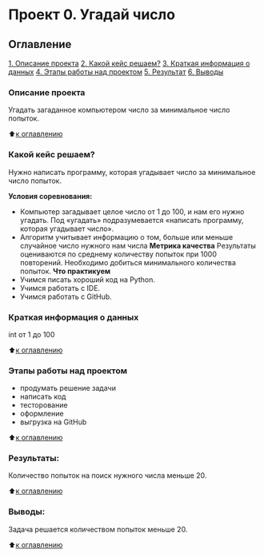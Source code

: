 # Проект 0. Угадай число

## Оглавление
[1. Описание проекта](https://github.com/BNastya8/study_data_science/tree/BNastya8-patch-2/README.md#Описание-проекта)
[2. Какой кейс решаем?](https://github.com/BNastya8/study_data_science/tree/BNastya8-patch-2/README.md#Какой-кейс-решаем?)
[3. Краткая информация о данных](https://github.com/BNastya8/study_data_science/tree/BNastya8-patch-2/README.md#Краткая-информация-о-данных)
[4. Этапы работы над проектом](https://github.com/BNastya8/study_data_science/tree/BNastya8-patch-2/README.md#Этапы-работы-над-проектом)
[5. Результат](https://github.com/BNastya8/study_data_science/tree/BNastya8-patch-2/README.md#Результат)
[6. Выводы](https://github.com/BNastya8/study_data_science/tree/BNastya8-patch-2/README.md#Выводы)

### Описание проекта
Угадать загаданное компьютером число за минимальное число попыток.

:arrow_up:[к оглавлению](https://github.com/BNastya8/study_data_science/tree/BNastya8-patch-2/README.md#Оглавление)

### Какой кейс решаем?
Нужно написать программу, которая угадывает число за минимальное число попыток.

**Условия соревнования:**
- Компьютер загадывает целое число от 1 до 100, и нам его нужно угадать. Под «угадать» подразумевается «написать программу, которая угадывает число».
- Алгоритм учитывает информацию о том, больше или меньше случайное число нужного нам числа
**Метрика качества**
Результаты оцениваются по среднему количеству попыток при 1000 повторений. Необходимо добиться минимального количества попыток.
**Что практикуем**
- Учимся писать хороший код на Python.
- Учимся работать с IDE.
- Учимся работать с GitHub.
### Краткая информация о данных
int от 1 до 100
  
:arrow_up:[к оглавлению](https://github.com/BNastya8/study_data_science/tree/BNastya8-patch-2/README.md#Оглавление)


### Этапы работы над проектом  
- продумать решение задачи
- написать код
- тесторование
- оформление
- выгрузка на GitHub

:arrow_up:[к оглавлению](https://github.com/BNastya8/study_data_science/tree/BNastya8-patch-2/README.md#Оглавление)



### Результаты:  
Количество попыток на поиск нужного числа меньше 20.

:arrow_up:[к оглавлению](https://github.com/BNastya8/study_data_science/tree/BNastya8-patch-2/README.md#Оглавление)


### Выводы:  
Задача решается количеством попыток меньше 20.

:arrow_up:[к оглавлению](https://github.com/BNastya8/study_data_science/tree/BNastya8-patch-2/README.md#Оглавление)
